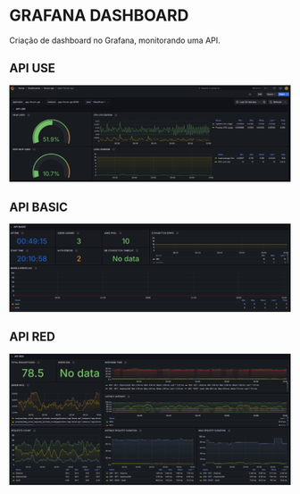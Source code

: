 # GRAFANA DASHBOARD
Criação de dashboard no Grafana, monitorando uma API.

## API USE

![API USE](img/api-use.png)

## API BASIC

![API BASIC](img/api-basic.png)

## API RED

![API RED](img/api-red.png)